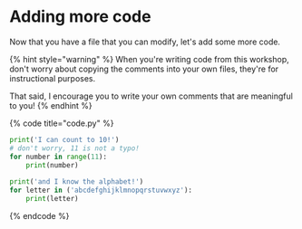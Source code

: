 # Adding more code

Now that you have a file that you can modify, let's add some more code.

{% hint style="warning" %}
When you're writing code from this workshop, don't worry about copying the comments into your own files, they're for instructional purposes.

That said, I encourage you to write your own comments that are meaningful to you!
{% endhint %}

{% code title="code.py" %}
```python
print('I can count to 10!')
# don't worry, 11 is not a typo!
for number in range(11):
    print(number)
    
print('and I know the alphabet!')
for letter in ('abcdefghijklmnopqrstuvwxyz'):
    print(letter)
```
{% endcode %}

